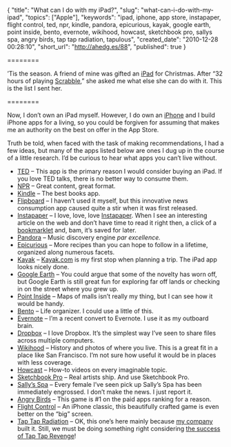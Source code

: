 {
  "title": "What can I do with my iPad?",
  "slug": "what-can-i-do-with-my-ipad",
  "topics": ["Apple"],
  "keywords": "ipad, iphone, app store, instapaper, flight control, ted, npr, kindle, pandora, epicurious, kayak, google earth, point inside, bento, evernote, wikihood, howcast, sketchbook pro, sallys spa, angry birds, tap tap radiation, tapulous",
  "created_date": "2010-12-28 00:28:10",
  "short_url": "http://ahedg.es/88",
  "published": true
}

========

’Tis the season. A friend of mine was gifted an [iPad](http://www.apple.com/ipad/) for Christmas. After “32 hours of playing [Scrabble](http://itunes.apple.com/us/app/scrabble-for-ipad/id363306776),” she asked me what else she can do with it. This is the list I sent her.

========

Now, I don’t own an iPad myself. However, I do own an [iPhone](http://www.apple.com/iphone/) and I build iPhone apps for a living, so you could be forgiven for assuming that makes me an authority on the best on offer in the App Store.

Truth be told, when faced with the task of making recommendations, I had a few ideas, but many of the apps listed below are ones I dug up in the course of a little research. I’d be curious to hear what apps you can’t live without.

* [TED](http://itunes.apple.com/us/app/ted/id376183339) – This app is the primary reason I would consider buying an iPad. If you love TED talks, there is no better way to consume them.
* [NPR](http://itunes.apple.com/us/app/npr-for-ipad/id364183644) – Great content, great format.
* [Kindle](http://itunes.apple.com/us/app/kindle/id302584613) – The best books app.
* [Flipboard](http://itunes.apple.com/us/app/flipboard/id358801284) – I haven’t used it myself, but this innovative news consumption app caused quite a stir when it was first released.
* [Instapaper](http://itunes.apple.com/us/app/instapaper/id288545208) – I love, love, love [Instapaper](http://www.instapaper.com). When I see an interesting article on the web and don’t have time to read it right then, a click of a [bookmarklet](http://www.instapaper.com/extras) and, bam, it’s saved for later.
* [Pandora](http://itunes.apple.com/us/app/pandora-radio/id284035177) – Music discovery engine _par excellence._
* [Epicurious](http://itunes.apple.com/us/app/epicurious-recipes-shopping/id312101965) – More recipes than you can hope to follow in a lifetime, organized along numerous facets.
* [Kayak](http://itunes.apple.com/us/app/kayak-hd-flights-hotels-explore/id363205965) – [Kayak.com](http://kayak.com) is my first stop when planning a trip. The iPad app looks nicely done.
* [Google Earth](http://itunes.apple.com/us/app/google-earth/id293622097) – You could argue that some of the novelty has worn off, but Google Earth is still great fun for exploring far off lands or checking in on the street where you grew up.
* [Point Inside](http://itunes.apple.com/us/app/point-inside-maps-for-airports/id364903314) – Maps of malls isn’t really my thing, but I can see how it would be handy.
* [Bento](http://itunes.apple.com/us/app/bento-for-ipad/id363230518) – Life organizer. I could use a little of this.
* [Evernote](http://itunes.apple.com/us/app/evernote/id281796108) – I’m a recent convert to Evernote. I use it as my outboard brain.
* [Dropbox](http://itunes.apple.com/us/app/dropbox/id327630330) – I love Dropbox. It’s the simplest way I’ve seen to share files across multiple computers.
* [Wikihood](http://itunes.apple.com/us/app/wikihood-for-ipad/id378364975) – History and photos of where you live. This is a great fit in a place like San Francisco. I’m not sure how useful it would be in places with less coverage.
* [Howcast](http://itunes.apple.com/us/app/how-to-videos-from-howcast/id374057104) – How-to videos on every imaginable topic.
* [Sketchbook Pro](http://itunes.apple.com/us/app/sketchbook-pro/id364253478) – Real artists ship. And use Sketchbook Pro.
* [Sally’s Spa](http://itunes.apple.com/us/app/sallys-spa-hd/id395232844) – Every female I’ve seen pick up Sally’s Spa has been immediately engrossed. I don’t make the news. I just report it.
* [Angry Birds](http://itunes.apple.com/us/app/angry-birds-hd/id364234221) – This game is #1 on the paid apps ranking for a reason.
* [Flight Control](http://itunes.apple.com/us/app/flight-control-hd/id363727129) – An iPhone classic, this beautifully crafted game is even better on the “big” screen.
* [Tap Tap Radiation](http://itunes.apple.com/us/app/tap-tap-radiation/id364160328) – OK, this one’s here mainly because [my company](http://tapulous.com) built it. Still, we must be doing something right considering [the success of Tap Tap Revenge](http://appmodo.com/40663/tap-tap-revenge-4-rocks-app-store-charts-over-holiday/)!
